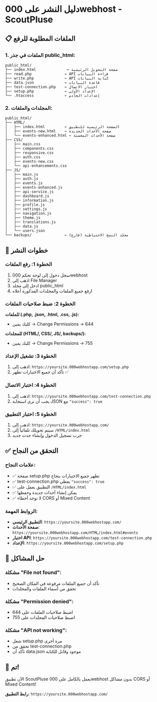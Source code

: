 # دليل النشر على 000webhost - ScoutPluse

## 📋 الملفات المطلوبة للرفع

### 1. الملفات في جذر public_html:
```
public_html/
├── index.html              ← صفحة التحويل الرئيسية
├── read.php               ← API قراءة البيانات
├── write.php              ← API كتابة البيانات
├── data.json              ← قاعدة البيانات
├── test-connection.php    ← اختبار الاتصال
├── setup.php              ← الإعداد الأولي
└── .htaccess              ← إعدادات الخادم
```

### 2. المجلدات والملفات:
```
public_html/
├── HTML/
│   ├── index.html         ← الصفحة الرئيسية للتطبيق
│   ├── events-new.html    ← صفحة الأحداث الجديدة
│   └── events-enhanced.html ← صفحة الأحداث المحسنة
├── CSS/
│   ├── main.css
│   ├── components.css
│   ├── responsive.css
│   ├── auth.css
│   ├── events-new.css
│   └── api-enhancements.css
├── JS/
│   ├── main.js
│   ├── auth.js
│   ├── events.js
│   ├── events-enhanced.js
│   ├── api-service.js
│   ├── dashboard.js
│   ├── information.js
│   ├── profile.js
│   ├── settings.js
│   ├── navigation.js
│   ├── theme.js
│   ├── translations.js
│   ├── data.js
│   └── users.json
└── backups/               ← مجلد النسخ الاحتياطية (فارغ)
```

## 🔧 خطوات النشر

### الخطوة 1: رفع الملفات
1. سجل دخول إلى لوحة تحكم 000webhost
2. اذهب إلى File Manager
3. ادخل إلى مجلد public_html
4. ارفع جميع الملفات والمجلدات المذكورة أعلاه

### الخطوة 2: ضبط صلاحيات الملفات
**للملفات (.php, .json, .html, .css, .js):**
- كليك يمين → Change Permissions → 644

**للمجلدات (HTML/, CSS/, JS/, backups/):**
- كليك يمين → Change Permissions → 755

### الخطوة 3: تشغيل الإعداد
1. اذهب إلى: `https://yoursite.000webhostapp.com/setup.php`
2. تأكد أن جميع الاختبارات تظهر ✅

### الخطوة 4: اختبار الاتصال
1. اذهب إلى: `https://yoursite.000webhostapp.com/test-connection.php`
2. يجب أن ترى استجابة JSON مع `"success": true`

### الخطوة 5: اختبار التطبيق
1. اذهب إلى: `https://yoursite.000webhostapp.com/`
2. سيتم تحويلك تلقائياً إلى `/HTML/index.html`
3. جرب تسجيل الدخول وإنشاء حدث جديد

## ✅ التحقق من النجاح

### علامات النجاح:
- ✅ صفحة setup.php تظهر جميع الاختبارات بنجاح
- ✅ test-connection.php يعطي `"success": true`
- ✅ التطبيق يعمل على `/HTML/index.html`
- ✅ يمكن إنشاء أحداث جديدة وحفظها
- ✅ لا توجد أخطاء CORS أو Mixed Content

### الروابط المهمة:
- **التطبيق الرئيسي**: `https://yoursite.000webhostapp.com/`
- **صفحة الأحداث**: `https://yoursite.000webhostapp.com/HTML/index.html#events`
- **اختبار API**: `https://yoursite.000webhostapp.com/test-connection.php`
- **الإعداد**: `https://yoursite.000webhostapp.com/setup.php`

## 🐛 حل المشاكل

### مشكلة "File not found":
- تأكد أن جميع الملفات مرفوعة في المكان الصحيح
- تحقق من أسماء الملفات والمجلدات

### مشكلة "Permission denied":
- اضبط صلاحيات الملفات على 644
- اضبط صلاحيات المجلدات على 755

### مشكلة "API not working":
- شغل setup.php مرة أخرى
- تحقق من test-connection.php
- تأكد أن data.json موجود وقابل للكتابة

## 🎉 تم!

الآن تطبيق ScoutPluse يعمل بالكامل على 000webhost بدون مشاكل CORS أو Mixed Content!

**رابط التطبيق**: `https://yoursite.000webhostapp.com/`